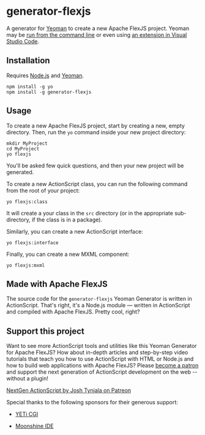 # generator-flexjs

A generator for [Yeoman](http://yeoman.io/) to create a new Apache FlexJS project. Yeoman may be [run from the command line](http://yeoman.io/learning/) or even using [an extension in Visual Studio Code](https://marketplace.visualstudio.com/items?itemName=samverschueren.yo).

## Installation

Requires [Node.js](https://nodejs.org/) and [Yeoman](http://yeoman.io/).

```
npm install -g yo
npm install -g generator-flexjs
```

## Usage

To create a new Apache FlexJS project, start by creating a new, empty directory. Then, run the `yo` command inside your new project directory:

```
mkdir MyProject
cd MyProject
yo flexjs
```

You'll be asked few quick questions, and then your new project will be generated.

To create a new ActionScript class, you can run the following command from the root of your project:

```
yo flexjs:class
```

It will create a your class in the `src` directory (or in the appropriate sub-directory, if the class is in a package).

Similarly, you can create a new ActionScript interface:

```
yo flexjs:interface
```

Finally, you can create a new MXML component:

```
yo flexjs:mxml
```

## Made with Apache FlexJS

The source code for the `generator-flexjs` Yeoman Generator is written in ActionScript. That's right, it's a Node.js module — written in ActionScript and compiled with Apache FlexJS. Pretty cool, right?

## Support this project

Want to see more ActionScript tools and utilities like this Yeoman Generator for Apache FlexJS? How about in-depth articles and step-by-step video tutorials that teach you how to use ActionScript with HTML or Node.js and how to build web applications with Apache FlexJS? Please [become a patron](http://patreon.com/josht) and support the next generation of ActionScript development on the web -- without a plugin!

[NextGen ActionScript by Josh Tynjala on Patreon](http://patreon.com/josht)

Special thanks to the following sponsors for their generous support:

* [YETi CGI](http://yeticgi.com/)

* [Moonshine IDE](http://moonshine-ide.com/)